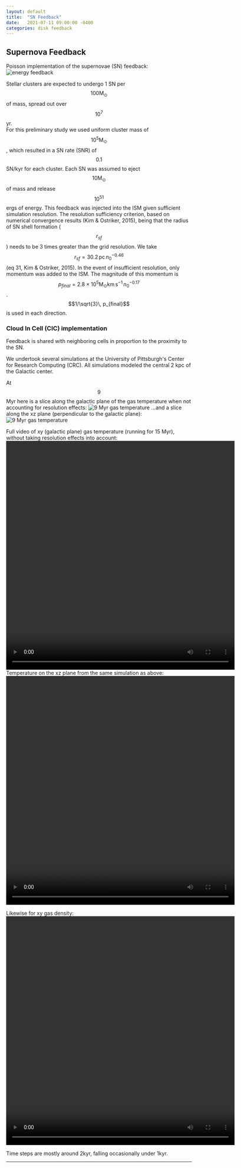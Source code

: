 ```yaml
---
layout: default
title:  "SN Feedback"
date:   2021-07-11 09:00:00 -0400
categories: disk feedback
---
```




## Supernova Feedback 

Poisson implementation of the supernovae (SN) feedback:
![energy feedback](../../../../../assets/images/2021/07/feedback.png "feedback prescription")

Stellar clusters are expected to undergo 1 SN per $$100\mathrm{M}_\odot$$ of mass, spread out over $$10^7$$ yr.  
For this preliminary study we used uniform cluster mass of $$10^5 \mathrm{M}_\odot$$, which resulted in a SN rate (SNR) of $$0.1$$ SN/kyr for each cluster.
Each SN was assumed to eject $$10\mathrm{M}_\odot$$ of mass and release $$10^{51}$$ ergs of energy.  This feedback was injected into the ISM given sufficient
simulation resolution.  The resolution sufficiency criterion, based on numerical convergence results (Kim & Ostriker, 2015), being that the 
radius of SN shell formation ($$r_{sf}$$) needs to be 3 times greater than the grid resolution.  We take $$r_{sf} = 30.2\, \mathrm{pc}\, n_0^{-0.46}$$ (eq 31, Kim & Ostriker, 2015).
In the event of insufficient resolution, only momentum was added to the ISM.  The magnitude of this momentum is $$p_{final} = 2.8\times 10^5 \mathrm{M}_\odot \mathrm{km\,s^{-1}}\, n_0^{-0.17}$$.
$$1/\sqrt{3}\, p_{final}$$ is used in each direction.


### Cloud In Cell (CIC) implementation

Feedback is shared with neighboring cells in proportion to the proximity to the SN. 

We undertook several simulations at the University of Pittsburgh's Center for Research Computing (CRC).  All simulations modeled the central 2 kpc of the Galactic center.

At $$9$$ Myr here is a slice along the galactic plane of the gas temperature when not accounting for resolution effects:
![9 Myr gas temperature](../../../../../assets/images/2021/07/9Myr_xy_gas_temp.png "9Myr xy gas temp")
...and a slice along the xz plane (perpendicular to the galactic plane):
![9 Myr gas temperature](../../../../../assets/images/2021/07/9Myr_xz_gas_temp.png "9Myr xz gas temp")

Full video of xy (galactic plane) gas temperature (running for 15 Myr), without taking resolution effects into account:
<video width="620" height="620" controls>
   <source src="{{ '/assets/videos/2021/07/xy_gas_temp.mp4' | relative_url }}" type="video/mp4"/>  -->
</video>
Temperature on the xz plane from the same simulation as above:
<video width="620" height="620" controls>
   <source src="{{ '/assets/videos/2021/07/xz_gas_temp.mp4' | relative_url }}" type="video/mp4"/>  -->
</video>

Likewise for xy gas density:
<video width="620" height="620" controls>
   <source src="{{ '/assets/videos/2021/07/xy_gas_density.mp4' | relative_url }}" type="video/mp4"/>  -->
</video>

Time steps are mostly around 2kyr, falling occasionally under 1kyr.  

---

